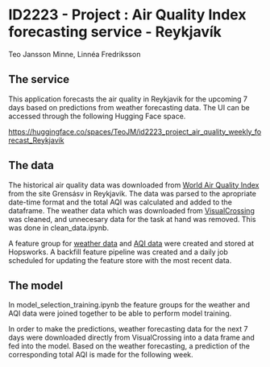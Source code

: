 # ID2223 - Project : Air Quality Index forecasting service - Reykjavík
Teo Jansson Minne, Linnéa Fredriksson

## The service
This application forecasts the air quality in Reykjavik for the upcoming 7 days based on predictions from weather forecasting data. 
The UI can be accessed through the following Hugging Face space.

https://huggingface.co/spaces/TeoJM/id2223_project_air_quality_weekly_forecast_Reykjavik

## The data
The historical air quality data was downloaded from [World Air Quality Index](https://aqicn.org/city/iceland/grensasv) from the site Grensásv in Reykjavik.
The data was parsed to the apropriate date-time format and the total AQI was calculated and added to the dataframe. 
The weather data which was downloaded from [VisualCrossing](https://www.visualcrossing.com) was cleaned, and unnecesary data for the task at hand was removed.
This was done in clean_data.ipynb. 

A feature group for [weather data](https://c.app.hopsworks.ai/p/5380/fs/5287/fg/14746) and [AQI data](https://c.app.hopsworks.ai/p/5380/fs/5287/fg/14745) were created and stored at Hopsworks. 
A backfill feature pipeline was created and a daily job scheduled for updating the feature store with the most recent data. 

## The model

In model_selection_training.ipynb the feature groups for the weather and AQI data were joined together to be able to perform model training. 

In order to make the predictions, weather forecasting data for the next 7 days were downloaded directly from VisualCrossing into a data frame and fed into the model. Based on the weather forecasting, a prediction of the corresponding total AQI is made for the following week. 
